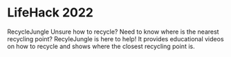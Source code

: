 # LifeHack 2022


RecycleJungle
Unsure how to recycle? Need to know where is the nearest recycling point? RecyleJungle is here to help! It provides educational videos on how to recycle and shows where the closest recycling point is.
